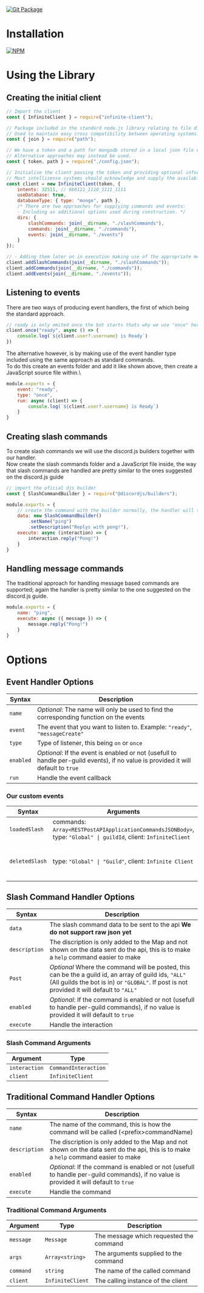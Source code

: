 [![Git Package](https://github.com/Infinite-Fansub/Infinite-Client/actions/workflows/github-publish.yml/badge.svg)](https://github.com/Infinite-Fansub/Infinite-Client/actions/workflows/github-publish.yml)

# Installation

[![NPM](https://nodei.co/npm/infinite-client.png)](https://nodei.co/npm/infinite-client)

# Using the Library

## Creating the initial client

```js
// Import the client
const { InfiniteClient } = require("infinite-client");

// Package included in the standard node.js library relating to file directories.
// Used to maintain easy cross compatibility between operating systems.
const { join } = require("path");

// We have a token and a path for mongodb stored in a local json file of the format *{ "token": "your-token", "path": "your-uri" }*
// Alternative approaches may instead be used.
const { token, path } = require("./config.json");

// Initialise the client passing the token and providing optional information.
// Most intellisense systems should acknowledge and supply the available options.
const client = new InfiniteClient(token, {
    intents: 32511, // 0b0111_1110_1111_1111
    useDatabase: true,
    databaseType: { type: "mongo", path },
    /* There are two approaches for supplying commands and events:
    - Including as additional options used during construction. */
    dirs: {
        slashCommands: join(__dirname, "./slashCommands"),
        commands: join(__dirname, "./commands"),
        events: join(__dirname, "./events")
    }
});

// - Adding them later on in execution making use of the appropriate methods of the custom client to load the command & event folders
client.addSlashCommands(join(__dirname, "./slashCommands"));
client.addCommands(join(__dirname, "./commands"));
client.addEvents(join(__dirname, "./events"));
```

## Listening to events

There are two ways of producing event handlers, the first of which being the standard approach.

```js
// ready is only emited once the bot starts thats why we use "once" here instead of "on"
client.once("ready", async () => {
    console.log(`${client.user?.username} is Ready`)
})
```

The alternative however, is by making use of the event handler type included using the same approach as standard commands.\
To do this create an events folder and add it like shown above, then create a JavaScript source file within.\

```js
module.exports = {
    event: "ready",
    type: "once",
    run: async (client) => {
        console.log(`${client.user?.username} is Ready`)
    }
}
```

## Creating slash commands

To create slash commands we will use the discord.js builders together with our handler.\
Now create the slash commands folder and a JavaScript file inside, the way that slash commands are handled are pretty similar to the ones suggested on the discord.js guide

```js
// import the oficial djs builder
const { SlashCommandBuilder } = require("@discordjs/builders");

module.exports = {
    // create the command with the builder normally, the handler will take of everything
    data: new SlashCommandBuilder()
        .setName("ping")
        .setDescription("Replys with pong!"),
    execute: async (interaction) => {
        interaction.reply("Pong!")
    }
}
```

## Handling message commands

The traditional approach for handling message based commands are supported; again the handler is pretty similar to the one suggested on the discord.js guide.

```js
module.exports = {
    name: "ping",
    execute: async ({ message }) => {
        message.reply("Pong!")
    }
}
```

# Options

## Event Handler Options

| Syntax    | Description                                                                                                                        |
| --------- | ---------------------------------------------------------------------------------------------------------------------------------- |
| `name`    | *Optional*: The name will only be used to find the corresponding function on the events                                            |
| `event`   | The event that you want to listen to. Example: `"ready"`, `"messageCreate"`                                                        |
| `type`    | Type of listener, this being `on` or `once`                                                                                        |
| `enabled` | *Optional*: If the event is enabled or not (usefull to handle per-guild events), if no value is provided it will default to `true` |
| `run`     | Handle the event callback                                                                                                          |

### Our custom events

| Syntax         | Arguments                                                                                                        | Description                                                                     |
| -------------- | ---------------------------------------------------------------------------------------------------------------- | ------------------------------------------------------------------------------- |
| `loadedSlash`  | commands: `Array<RESTPostAPIApplicationCommandsJSONBody>`, type: `"Global" \| guildId`, client: `InfiniteClient` | Emited when slash commands are loaded.                                          |
| `deletedSlash` | type: `"Global" \| "Guild"`, client: `Infinite Client`                                                           | Emited when slash commands are deleted using the `deleteSlashCommands` function |

## Slash Command Handler Options

| Syntax        | Description                                                                                                                                                                                          |
| ------------- | ---------------------------------------------------------------------------------------------------------------------------------------------------------------------------------------------------- |
| `data`        | The slash command data to be sent to the api **We do not support raw json yet**                                                                                                                      |
| `description` | The discription is only added to the Map and not shown on the data sent do the api, this is to make a `help` command easier to make                                                                  |
| `Post`        | *Optional* Where the command will be posted, this can be the a guild id, an array of guild ids, `"ALL"` (All guilds the bot is in) or `"GLOBAL"`. If post is not provided it will default to `"ALL"` |
| `enabled`     | *Optional*: If the command is enabled or not (usefull to handle per-guild commands), if no value is provided it will default to `true`                                                               |
| `execute`     | Handle the interaction                                                                                                                                                                               |

### Slash Command Arguments

| Argument      | Type                 |
| ------------- | -------------------- |
| `interaction` | `CommandInteraction` |
| `client`      | `InfiniteClient`     |

## Traditional Command Handler Options

| Syntax        | Description                                                                                                                            |
| ------------- | -------------------------------------------------------------------------------------------------------------------------------------- |
| `name`        | The name of the command, this is how the command will be called (\<prefix>commandName)                                                 |
| `description` | The discription is only added to the Map and not shown on the data sent do the api, this is to make a `help` command easier to make    |
| `enabled`     | *Optional*: If the command is enabled or not (usefull to handle per-guild commands), if no value is provided it will default to `true` |
| `execute`     | Handle the command                                                                                                                     |

### Traditional Command Arguments

| Argument  | Type             | Description |
| --------- | ---------------- | ----------- |
| `message` | `Message`        | The message which requested the command |
| `args`    | `Array<string>`  | The arguments supplied to the command |
| `command` | `string`         | The name of the called command |
| `client`  | `InfiniteClient` | The calling instance of the client |

